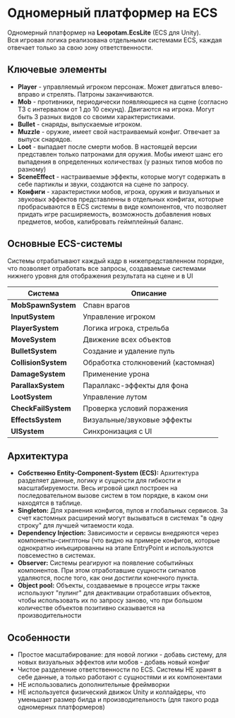 # Одномерный платформер на ECS

Одномерный платформер на **Leopotam.EcsLite** (ECS для Unity).  
Вся игровая логика реализована отдельными системами ECS, каждая отвечает только за свою зону ответственности.

## Ключевые элементы

- **Player** - управляемый игроком персонаж. Может двигаться влево-вправо и стрелять. Патроны заканчиваются.
- **Mob** - противники, периодически появляющиеся на сцене (согласно ТЗ с интервалом от 1 до 10 секунд). Двигаются на игрока. Могут быть 3 разных видов со своими характеристиками.
- **Bullet** - снаряды, выпускаемые игроком.
- **Muzzle** -  оружие, имеет свой настраиваемый конфиг. Отвечает за выпуск снарядов.
- **Loot** - выпадает после смерти мобов. В настоящей версии представлен только патронами для оружия. Мобы имеют шанс его выпадения в определенных количествах (у разных типов мобов по разному)
- **SceneEffect** - настраиваемые эффекты, которые могут содержать в себе партиклы и звуки, создаются на сцене по запросу.
- **Конфиги** - характеристики мобов, игрока, оружия и визуальных и звуковых эффектов представленны в отдельных конфигах, которые пробрасываются в ECS системы в виде компонентов, что позволяет придать игре расширяемость, возможность добавления новых предметов, мобов, калибровать геймплейный баланс.

## Основные ECS-системы

Системы отрабатывают каждый кадр в нижепредставленном порядке, что позволяет отработать все запросы, создаваемые системами нижнего уровня для отображения результата на сцене и в UI

| Система            | Описание                                    |
|--------------------|---------------------------------------------|
| **MobSpawnSystem** | Спавн врагов                                |
| **InputSystem**    | Управление игроком                          |
| **PlayerSystem**   | Логика игрока, стрельба                     |
| **MoveSystem**     | Движение всех объектов                      |
| **BulletSystem**   | Создание и удаление пуль                    |
| **CollisionSystem**| Обработка столкновений (кастомная)          |
| **DamageSystem**   | Применение урона                            |
| **ParallaxSystem** | Параллакс-эффекты для фона                  |
| **LootSystem**     | Управление лутом                            |
| **CheckFailSystem**| Проверка условий поражения                  |
| **EffectsSystem**  | Визуальные/звуковые эффекты                 |
| **UISystem**       | Синхронизация с UI                          |


## Архитектура

- **Собственно Entity-Component-System (ECS):** Архитектура разделяет данные, логику и сущности для гибкости и масштабируемости. Весь игровой цикл построен на последовательном вызове систем в том порядке, в каком они находятся в таблице.
- **Singleton:** Для хранения конфигов, пулов и глобальных сервисов. За счет кастомных расширений могут вызываться в системах "в одну строку" для лучшей читаемости кода.
- **Dependency Injection:** Зависимости и сервисы внедряются через компоненты-синглтоны (что видно на примере конфигов, которые однократно инъецированны на этапе EntryPoint и используются повсеместно в системах.
- **Observer:** Системы реагируют на появление событийных компонентов. При этом отработавшие сущности сигналов удаляются, после того, как они достигли конечного пункта.
- **Object pool:** Объекты, создаваемые в процессе игры также используют "пулинг" для деактивации отработавших объектов, чтобы использовать их по запросу заново, что при большом количестве объектов позитивно сказывается на производительности  

## Особенности

- Простое масштабирование: для новой логики - добавь систему, для новых визуальных эффектов или мобов - добавь новый конфиг
- Чистое разделение ответственности по ECS. Системы НЕ хранят в себе данные, а только работают с сущностями и их компонентами
- НЕ использовались дополнительные фреймворки
- НЕ используется физический движок Unity и коллайдеры, что уменьшает размер билда и производительность (для такого рода одномерных платформеров)

